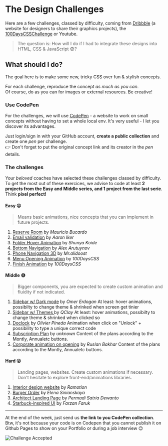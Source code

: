 # The Design Challenges

Here are a few challenges, classed by difficulty, coming from [Dribbble](https://dribbble.com/) (a website for designers to share their graphics projects), the [100DaysCSSChallenge](https://100dayscss.com/about/) or Youtube.

> The question is: How will I do if I had to integrate these designs into HTML, CSS & JavaScript 😨?

## What should I do?

The goal here is to make some new, tricky CSS over fun & stylish concepts.

For each challenge, reproduce the concept _as much as you can_.  
Of course, do as you can for images or external resources. Be creative!

### Use CodePen

For the challenges, we will use [CodePen](https://codepen.io/) - a website to work on small concepts without having to set a whole local env. It's very useful - I let you discover its advantages.

Just login/sign in with your GitHub account, **create a public collection** and create one _pen_ per challenge.  
👉 Don't forget to put the original concept link and its creator in the _pen_ details.

### The challenges

Your _beloved_ coaches have selected these challenges classed by difficulty.
To get the most out of these exercices, we advise to code at least **2 projects from the Easy and Middle series, and 1 project from the last serie**.
Think **pixel perfect!**

#### Easy 😍

> Means basic animations, nice concepts that you can implement in future projects.

1. [Reserve Room](https://dribbble.com/shots/13975745-Reserve-Room) by _Mauricio Bucardo_
1. [Email validation](https://dribbble.com/shots/10197121-Email-validation) by _Aaron Iker_
1. [Folder Hover Animation](https://dribbble.com/shots/14555520-Folder-Hover-Animation) by _Shunya Koide_
1. [Bottom Navigation](https://dribbble.com/shots/16047718-Bottom-Navigation-Micro-Interaction) by _Alex Arutuynov_
1. [Phone Navigation 3D](https://dribbble.com/shots/16772270-Navigation-menu-interaction) by _Mr.alidoost_
1. [Menu Opening Animation](https://100dayscss.com/days/39/) by _100DaysCSS_
1. [Finish Animation](https://100dayscss.com/days/24/) by _100DaysCSS_

#### Middle 😅

> Bigger components, you are expected to create custom animation and fluidity if not indicated.

1. [Sidebar w/ Dark mode](https://dribbble.com/shots/16878702-Sidebar-Navigation) by _Omer Erdogan_
   At least: hover animations, possibilty to change theme & shrinked when screen get tinier
1. [Sidebar w/ Themes ](https://dribbble.com/shots/16867656-Sidebar-Navigation-Light-version) by _QClay_
   At least: hover animations, possibilty to change theme & shrinked when clicked so
1. [Doclock](https://dribbble.com/shots/14298479-Doclock-Code) by _Olivier Pineda_
   Animation when click on "Unlock" + possibility to type a unique correct code
1. [Subscription Plan](https://imgur.com/a/Bed4l1X) by _unknown_
   Content of the plans according to the Montly, Annualetc buttons.
1. [Corporate animation on opening](https://dribbble.com/shots/14802362-Corporate-Website-for-ERP-Software-company) by _Ruslan Bakhar_
   Content of the plans according to the Montly, Annualetc buttons.

#### Hard 😮

> Landing pages, websites. Create custom animations if necessary. Don't hesitate to explore front-end/animations libraries.

1. [Interior design website](https://dribbble.com/shots/14414839-Interior-design-agency-marketing-website) by _Ramotion_
1. [Burger Order](https://dribbble.com/shots/12510725-Burger) by _Elena Sinianskaya_
1. [Architect Landing Page](https://dribbble.com/shots/14310066-Artchitect-Architecture-Landing-Page-Design) by _Permadi Satria Dewanto_
1. [Starbuck-inspired UI](https://dribbble.com/shots/12048808-Starbucks-Web-UI-exploration) by _Farzan Faruk_

---

At the end of the week, just send us **the link to you CodePen collection**.
Btw, it's not because your code is on Codepen that you cannot publish it on Github Pages to show on your Portfolio or during a job interview 😉

![Challenge Accepted](https://media.giphy.com/media/AWv3UAFkgz39u/giphy.gif)

